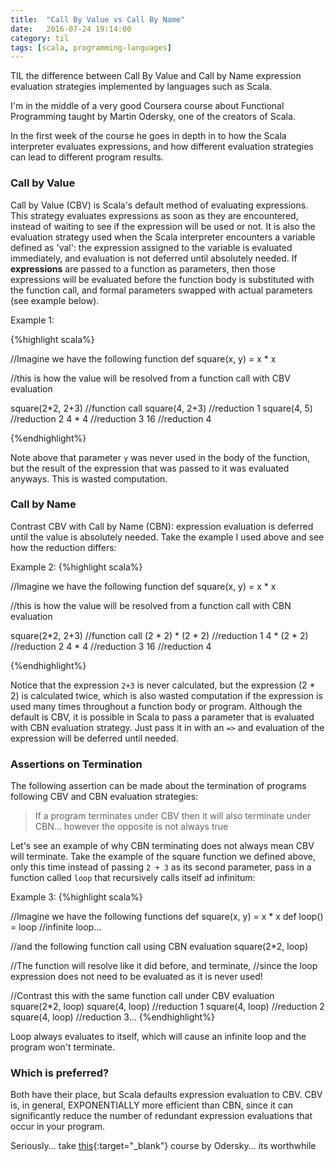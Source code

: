```yaml
---
title:  "Call By Value vs Call By Name"
date:   2016-07-24 19:14:00
category: til
tags: [scala, programming-languages]
---
```


TIL the difference between Call By Value and Call by Name expression evaluation strategies implemented by languages such as Scala.

I'm in the middle of a very good Coursera course about Functional Programming taught by Martin Odersky, one of the creators of Scala.

In the first week of the course he goes in depth in to how the Scala interpreter evaluates expressions, and how different evaluation strategies can lead to different program results.

### Call by Value

Call by Value (CBV) is Scala's default method of evaluating expressions. This strategy evaluates expressions as soon as they are encountered, instead of waiting to see if the expression will be used or not. It is also the evaluation strategy used when the Scala interpreter encounters a variable defined as 'val': the expression assigned to the variable is evaluated immediately, and evaluation is not deferred until absolutely needed. If **expressions** are passed to a function as parameters, then those expressions will be evaluated before the function body is substituted with the function call, and formal parameters swapped with actual parameters (see example below).

Example 1:

{%highlight scala%}

//Imagine we have the following function
def square(x, y) = x * x

//this is how the value will be resolved from a function call with CBV evaluation

square(2*2, 2+3) //function call
square(4, 2+3) //reduction 1
square(4, 5) //reduction 2
4 * 4 //reduction 3
16 //reduction 4

{%endhighlight%}

Note above that parameter `y` was never used in the body of the function, but the result of the expression that was passed to it was evaluated anyways. This is wasted computation.

### Call by Name

Contrast CBV with Call by Name (CBN): expression evaluation is deferred until the value is absolutely needed. Take the example I used above and see how the reduction differs:

Example 2:
{%highlight scala%}

//Imagine we have the following function
def square(x, y) = x * x

//this is how the value will be resolved from a function call with CBN evaluation

square(2*2, 2+3) //function call
(2 * 2) * (2 * 2) //reduction 1
4 * (2 * 2) //reduction 2
4 * 4 //reduction 3
16 //reduction 4

{%endhighlight%}

Notice that the expression `2+3` is never calculated, but the expression (2 * 2) is calculated twice, which is also wasted computation if the expression is used many times throughout a function body or program. Although the default is CBV, it is possible in Scala to pass a parameter that is evaluated with CBN evaluation strategy. Just pass it in with an `=>` and evaluation of the expression will be deferred until needed.

### Assertions on Termination

The following assertion can be made about the termination of programs following CBV and CBN evaluation strategies:

> If a program terminates under CBV then it will also terminate under CBN... however the opposite is not always true

Let's see an example of why CBN terminating does not always mean CBV will terminate. Take the example of the square function we defined above, only this time instead of passing `2 + 3` as its second parameter, pass in a function called `loop` that recursively calls itself ad infinitum:

Example 3:
{%highlight scala%}

//Imagine we have the following functions
def square(x, y) = x * x
def loop() = loop //infinite loop...

//and the following function call using CBN evaluation
square(2*2, loop)

//The function will resolve like it did before, and terminate,
//since the loop expression does not need to be evaluated as it is never used!

//Contrast this with the same function call under CBV evaluation
square(2*2, loop)
square(4, loop) //reduction 1
square(4, loop) //reduction 2
square(4, loop) //reduction 3...
{%endhighlight%}

Loop always evaluates to itself, which will cause an infinite loop and the program won't terminate.

### Which is preferred?

Both have their place, but Scala defaults expression evaluation to CBV. CBV is, in general, EXPONENTIALLY more efficient than CBN, since it can significantly reduce the number of redundant expression evaluations that occur in your program.

Seriously... take [this][this]{:target="_blank"} course by Odersky... its worthwhile

[this]: https://www.coursera.org/learn/progfun1/home/welcome

